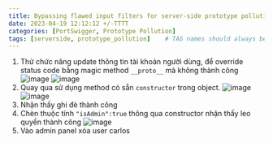 ```yaml
---
title: Bypassing flawed input filters for server-side prototype pollution
date: 2023-04-19 12:12:12 +/-TTTT
categories: [PortSwigger, Prototype Pollution]
tags: [serverside, prototype_pollution]    # TAG names should always be lowercase
---
```


1. Thử chức năng update thông tin tài khoản người dùng, để override status code bằng magic method ``__proto__`` mà không thành công
![image](https://user-images.githubusercontent.com/80744099/231984660-b03198ca-11dd-41ba-8f54-e438df05c91e.png)
![image](https://user-images.githubusercontent.com/80744099/231984729-d73e4e05-91be-47a1-ad0a-c596e1713d57.png)
1. Quay qua sử dụng method có sẵn `constructor` trong object. 
![image](https://user-images.githubusercontent.com/80744099/231985237-1a908e68-8389-4111-8919-7c4524c6ceab.png)
![image](https://user-images.githubusercontent.com/80744099/231985290-af5af743-b604-4e53-843d-6f6ffcd6fc22.png)
1. Nhận thấy ghi đè thành công 
2. Chèn thuộc tính ``"isAdmin":true`` thông qua constructor nhận thấy leo quyền thành công
![image](https://user-images.githubusercontent.com/80744099/231986129-cb87793b-f1f8-44d1-941c-d4626f6f5018.png)
1. Vào admin panel xóa user carlos